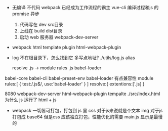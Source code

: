 - 无编译 不代码
  webpack 已经成为工作流程的霸主
  vue-cli
  编译过程和js 的 promise 异步
  1. 代码写在 dev src目录
  2. 上线在 build dist目录
  3. 启动 web 服务器 webpack-dev-server

- webpack html template 
  plugin html-webpack-plugin

- log 不在根目录下，怎么找到它
  多写点地址? ./utils/log.js
  alias 

  resolve .js ->
    module 
      rules
        .js babel-loader

babel-core babel-cli babel-preset-env
babel-loader 有点兼容性
module 
rules:[
  {
    test:/\.js$/,
    use:'babel-loader'
  }
]
resolve:{
  extentions:['.js]
}

8080 webpack-dev-server html-webpack-plugin
tempalte ./src/index.html
为什么 js 运行了
html + js 

- webpack 一切皆可打包，打包到 js 里
  css 对于js来说就是个文本
  img 对于js 打包成 base64
  但是css 应该独立打包，性能优化的需要
  main.js 显示是最慢的